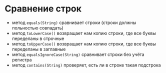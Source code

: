 # Сравнение строк

- метод `equals(String)` сравнивает строки (строки должны польностью совпадать)
- метод `toLowerCase()` возвращает нам копию строки, где все буквы переделаны в строчные
- метод `toUpperCase()` возвращает нам копию строки, где все буквы переделаны в заглавные
- метод `equalsIgnoreCase(String)` сравнивает строки без учёта регистра
- метод `contains(String)` проверяет, есть ли в строке такая подстрока
